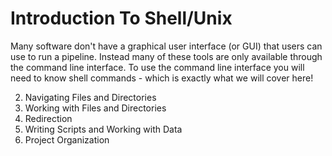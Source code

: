 # Introduction To Shell/Unix

Many software don't have a graphical user interface (or GUI) that users can use to run a pipeline. Instead many of these tools are only available through the command line interface. To use the command line interface you will need to know shell commands - which is exactly what we will cover here!


2. Navigating Files and Directories
3. Working with Files and Directories
4. Redirection
5. Writing Scripts and Working with Data
6. Project Organization
